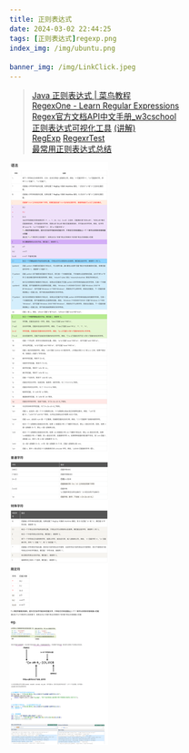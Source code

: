 ```yaml
---
title: 正则表达式
date: 2024-03-02 22:44:25
tags: [正则表达式]regexp.png
index_img: /img/ubuntu.png

banner_img: /img/LinkClick.jpeg
---
```

> [Java 正则表达式 | 菜鸟教程](https://www.runoob.com/java/java-regular-expressions.html)  
> [RegexOne - Learn Regular Expressions](https://regexone.com)  
> [Regex官方文档API中文手册_w3cschool](https://www.w3cschool.cn/regex/dict.html)   
> [正则表达式可视化工具](https://jex.im/regulex/#!flags=&re=%5E(a%7Cb)*%3F%24) [(讲解)](https://juejin.cn/post/6844903870351556621)   
> [RegExp](https://regex101.com)   [RegexrTest](https://regexr.com)  
> [最常用正则表达式总结](https://mp.weixin.qq.com/s?__biz=MzU1MDQzNzYwOQ==&mid=2247504336&idx=1&sn=361432f25dc6bd6289d1458560b68bb8&source=41#wechat_redirect)

![RegExp](https://github.com/Kukukukiki192/TyporaImg/raw/main/img/RegExp.png)



